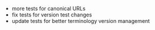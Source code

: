 * more tests for canonical URLs
* fix tests for version test changes
* update tests for better terminology version management
